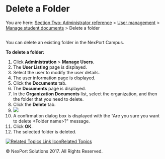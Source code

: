 # Delete a Folder

You are here: [Section Two: Administrator reference](https://www.nexportcampus.com/Content/Guides/aweb/Content/Module\_Topics/Administration\_reference.htm) > [User management](https://www.nexportcampus.com/Content/Guides/aweb/Content/Module\_Topics/User\_Management/User\_management.htm) > [Manage student documents](https://www.nexportcampus.com/Content/Guides/aweb/Content/Module\_Topics/User\_Management/Manage\_student\_documents.htm) > Delete a folder

##

You can delete an existing folder in the NexPort Campus.

&#x20;

**To delete a folder:**

1. Click **Administration** > **Manage Users**.
2. The **User Listing** page is displayed.
3. Select the user to modify the user details.
4. The user information page is displayed.
5. Click the **Documents** tab.
6. The **Documents** page is displayed.
7. In the **Organization Documents** list, select the organization, and then the folder that you need to delete.
8. Click the **Delete** tab.
9. ![](https://www.nexportcampus.com/Content/Guides/aweb/Content/Resources/Images/Manage\_Users/Delete\_Folder\_550x327.png)
10. A confirmation dialog box is displayed with the “Are you sure you want to delete \<Folder name>?" message.
11. Click **OK**.
12. The selected folder is deleted.

&#x20;

[![Related Topics Link Icon](https://www.nexportcampus.com/Content/Guides/aweb/Skins/Default/Stylesheets/Images/transparent.gif)Related Topics](javascript:void\(0\);)

&#x20;

© NexPort Solutions 2017. All Rights Reserved.
